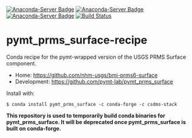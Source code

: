 [![Anaconda-Server Badge](https://anaconda.org/csdms-stack/pymt_prms_surface/badges/version.svg)](https://anaconda.org/csdms-stack/pymt_prms_surface)
[![Anaconda-Server Badge](https://anaconda.org/csdms-stack/pymt_prms_surface/badges/platforms.svg)](https://anaconda.org/csdms-stack/pymt_prms_surface)
[![Anaconda-Server Badge](https://anaconda.org/csdms-stack/pymt_prms_surface/badges/downloads.svg)](https://anaconda.org/csdms-stack/pymt_prms_surface)
[![Build Status](https://travis-ci.org/csdms-stack/pymt_prms_surface-recipe.svg?branch=master)](https://travis-ci.org/csdms-stack/pymt_prms_surface-recipe)

# pymt_prms_surface-recipe

Conda recipe for the pymt-wrapped version of the USGS PRMS Surface component.

* Home: https://github.com/nhm-usgs/bmi-prms6-surface
* Development: https://github.com/pymt-lab/pymt_prms_surface

Install with:

    $ conda install pymt_prms_surface -c conda-forge -c csdms-stack

**This repository is used to temporarily build conda binaries for
pymt_prms_surface. It will be deprecated once pymt_prms_surface is
built on conda-forge.**
